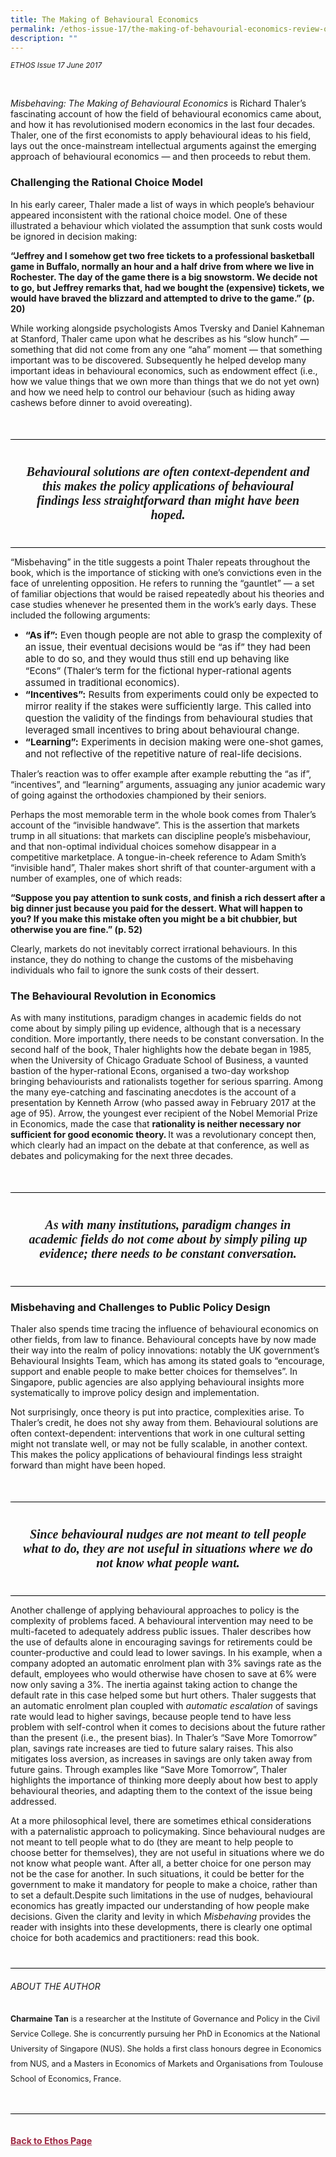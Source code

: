 ```yaml
---
title: The Making of Behavioural Economics
permalink: /ethos-issue-17/the-making-of-behavourial-economics-review-of-misbehaving-by-richard-thaler/
description: ""
---
```

<style>

.back a
{
	color: #9f2943;
	font-weight: bold;
}

#banner img
{
	width:100%;
}
	
.author
{
border-bottom: 1px solid black;
margin-top:40px;
padding-bottom:30px;
border-top: 1px solid black;	

}

.author p {
	font-size: 0.9em;
	line-height:24px !important;
	}	

.break
{
   border-top: 1px solid  black;
   border-bottom: 1px solid black;
	 padding:20px;
	text-align:center;
	margin-top:50px;
}
	
.break1
{
font-family: Georgia;
	font-size:20px;
	font-style: italic;
	font-weight: bold;
}

.boxheader {
	color: white !important;
	}	

.containerbox {
	background-color: #B7C9E2;
	border-radius: 10px;
	padding: 5%;
	margin-top: 5%;
	
	}	

li {
	font-size: 15px !important;
	
	}	

</style>

<em><small>ETHOS Issue 17 June 2017</small></em>


  
<p>&nbsp;</p>  
  
<p><em>Misbehaving: The Making of Behavioural Economics</em> is Richard Thaler’s fascinating account of how the field of behavioural economics came about, and how it has revolutionised modern economics in the last four decades. Thaler, one of the first economists to apply behavioural ideas to his field, lays out the once-mainstream intellectual arguments against the emerging approach of behavioural economics — and then proceeds to rebut them.</p>  
  
<h3>Challenging the Rational Choice Model </h3>  
  
<p>In his early career, Thaler made a list of ways in which people’s behaviour appeared inconsistent with the rational choice model. One of these illustrated a behaviour which violated the assumption that sunk costs would be ignored in decision making: </p>  
  
<p><strong>“Jeffrey and I somehow get two free tickets to a professional basketball game in Buffalo, normally an hour and a half drive from where we live in Rochester. The day of the game there is a big snowstorm. We decide not to go, but Jeffrey remarks that, had we bought the (expensive) tickets, we would have braved the blizzard and attempted to drive to the game.” (p. 20)</strong></p>  
  
<p>While working alongside psychologists Amos Tversky and Daniel Kahneman at Stanford, Thaler came upon what he describes as his “slow hunch” — something that did not come from any one “aha” moment — that something important was to be discovered. Subsequently he helped develop many important ideas in behavioural economics, such as endowment effect (i.e., how we value things that we own more than things that we do not yet own) and how we need help to control our behaviour (such as hiding away cashews before dinner to avoid overeating).</p>  
  
<div class="break">  
  
<p class="break1">  
Behavioural solutions are often  
context-dependent and this makes  
the policy applications of behavioural  
findings less straightforward than might  
have been hoped.  
</p>  
  
</div>  
  
<p>“Misbehaving” in the title suggests a point Thaler repeats throughout the book, which is the importance of sticking with one’s convictions even in the face of unrelenting opposition. He refers to running the “gauntlet” — a set of familiar objections that would be raised repeatedly about his theories and case studies whenever he presented them in the work’s early days. These included the following arguments:</p>  
  
<ul>  
<li><strong>“As if”:</strong> Even though people are not able to grasp the complexity of an issue, their eventual decisions would be “as if” they had been able to do so, and they would thus still end up behaving like “Econs” (Thaler’s term for the fictional hyper-rational agents assumed in traditional economics). </li>  
<li><strong>“Incentives”:</strong> Results from experiments could only be expected to mirror reality if the stakes were sufficiently large. This called into question the validity of the findings from behavioural studies that leveraged small incentives to bring about behavioural change. </li>  
<li><strong>“Learning”:</strong> Experiments in decision making were one-shot games, and not reflective of the repetitive nature of real-life decisions. </li>  
</ul>  
  
<p>Thaler’s reaction was to offer example after example rebutting the “as if”, “incentives”, and “learning” arguments, assuaging any junior academic wary of going against the orthodoxies championed by their seniors. </p>  
  
<p>Perhaps the most memorable term in the whole book comes from Thaler’s account of the “invisible handwave”. This is the assertion that markets trump in all situations: that markets can discipline people’s misbehaviour, and that non-optimal individual choices somehow disappear in a competitive marketplace. A tongue-in-cheek reference to Adam Smith’s “invisible hand”, Thaler makes short shrift of that counter-argument with a number of examples, one of which reads:</p>  
  
<p><strong>“Suppose you pay attention to sunk costs, and finish a rich dessert after a big dinner just because you paid for the dessert. What will happen to you? If you make this mistake often you might be a bit chubbier, but otherwise you are fine.” (p. 52)</strong></p>  
  
<p>Clearly, markets do not inevitably correct irrational behaviours. In this instance, they do nothing to change the customs of the misbehaving individuals who fail to ignore the sunk costs of their dessert.</p>  
  
<h3>The Behavioural Revolution in Economics</h3>  
  
<p>As with many institutions, paradigm changes in academic fields do not come about by simply piling up evidence, although that is a necessary condition. More importantly, there needs to be constant conversation. In the second half of the book, Thaler highlights how the debate began in 1985, when the University of Chicago Graduate School of Business, a vaunted bastion of the hyper-rational Econs, organised a two-day workshop bringing behaviourists and rationalists together for serious sparring. Among the many eye-catching and fascinating anecdotes is the account of a presentation by Kenneth Arrow (who passed away in February 2017 at the age of 95). Arrow, the youngest ever recipient of the Nobel Memorial Prize in Economics, made the case that <strong>rationality is neither necessary nor sufficient for good economic theory. </strong>It was a revolutionary concept then, which clearly had an impact on the debate at that conference, as well as debates and policymaking for the next three decades.</p>  
  
<div class="break">  
  
<p class="break1">  
As with many institutions, paradigm  
changes in academic fields do not come  
about by simply piling up evidence; there  
needs to be constant conversation.  
</p>  
  
</div>  
  
<h3>Misbehaving and Challenges to Public Policy Design </h3>  
  
<p>Thaler also spends time tracing the influence of behavioural economics on other fields, from law to finance. Behavioural concepts have by now made their way into the realm of policy innovations: notably the UK government’s Behavioural Insights Team, which has among its stated goals to “encourage, support and enable people to make better choices for themselves”. In Singapore, public agencies are also applying behavioural insights more systematically to improve policy design and implementation. </p>  
  
<p>Not surprisingly, once theory is put into practice, complexities arise. To Thaler’s credit, he does not shy away from them. Behavioural solutions are often context-dependent: interventions that work in one cultural setting might not translate well, or may not be fully scalable, in another context. This makes the policy applications of behavioural findings less straight forward than might have been hoped.</p>  
  
<div class="break">  
  
<p class="break1">  
Since behavioural nudges are not meant  
to tell people what to do, they are not  
useful in situations where we do not know  
what people want.  
</p>  
  
</div>  
  
<p>Another challenge of applying behavioural approaches to policy is the complexity of problems faced. A behavioural intervention may need to be multi-faceted to adequately address public issues. Thaler describes how the use of defaults alone in encouraging savings for retirements could be counter-productive and could lead to lower savings. In his example, when a company adopted an automatic enrolment plan with 3% savings rate as the default, employees who would otherwise have chosen to save at 6% were now only saving a 3%. The inertia against taking action to change the default rate in this case helped some but hurt others. Thaler suggests that an automatic enrolment plan coupled with <em>automatic escalation</em> of savings rate would lead to higher savings, because people tend to have less problem with self-control when it comes to decisions about the future rather than the present (i.e., the present bias). In Thaler’s “Save More Tomorrow” plan, savings rate increases are tied to future salary raises. This also mitigates loss aversion, as increases in savings are only taken away from future gains. Through examples like “Save More Tomorrow”, Thaler highlights the importance of thinking more deeply about how best to apply behavioural theories, and adapting them to the context of the issue being addressed. </p>  
  
<p>At a more philosophical level, there are sometimes ethical considerations with a paternalistic approach to policymaking. Since behavioural nudges are not meant to tell people what to do (they are meant to help people to choose better for themselves), they are not useful in situations where we do not know what people want. After all, a better choice for one person may not be the case for another. In such situations, it could be better for the government to make it mandatory for people to make a choice, rather than to set a default.Despite such limitations in the use of nudges, behavioural economics has greatly impacted our understanding of how people make decisions. Given the clarity and levity in which <em>Misbehaving </em>provides the reader with insights into these developments, there is clearly one optimal choice for both academics and practitioners: read this book.</p>  
  
<div class="author">  
  
<h6>ABOUT THE AUTHOR</h6>  
  

<p class="small-text"><strong>Charmaine Tan</strong> is a researcher at the Institute of Governance and Policy in the Civil Service College. She is concurrently pursuing her PhD in Economics at the National University of Singapore (NUS). She holds a first class honours degree in Economics from NUS, and a Masters in Economics of Markets and Organisations from Toulouse School of Economics, France.</p>  

  
  
</div>  
  



<br>
<br>	
<div class="back">
<a href="/ethos/">Back to Ethos Page</a>	
</div>